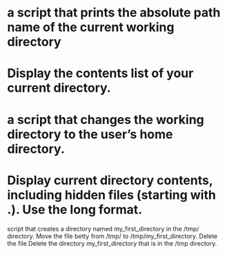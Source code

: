 # a script that prints the absolute path name of the current working directory
# Display the contents list of your current directory.
# a script that changes the working directory to the user’s home directory.
# Display current directory contents, including hidden files (starting with .). Use the long format.
 script that creates a directory named my_first_directory in the /tmp/ directory.
Move the file betty from /tmp/ to /tmp/my_first_directory.
Delete the file
Delete the directory my_first_directory that is in the /tmp directory.

